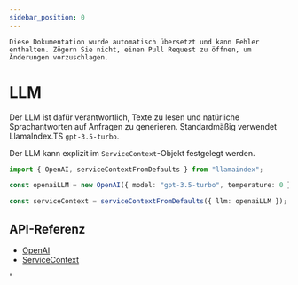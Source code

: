 ```yaml
---
sidebar_position: 0
---
```


`Diese Dokumentation wurde automatisch übersetzt und kann Fehler enthalten. Zögern Sie nicht, einen Pull Request zu öffnen, um Änderungen vorzuschlagen.`

# LLM

Der LLM ist dafür verantwortlich, Texte zu lesen und natürliche Sprachantworten auf Anfragen zu generieren. Standardmäßig verwendet LlamaIndex.TS `gpt-3.5-turbo`.

Der LLM kann explizit im `ServiceContext`-Objekt festgelegt werden.

```typescript
import { OpenAI, serviceContextFromDefaults } from "llamaindex";

const openaiLLM = new OpenAI({ model: "gpt-3.5-turbo", temperature: 0 });

const serviceContext = serviceContextFromDefaults({ llm: openaiLLM });
```

## API-Referenz

- [OpenAI](../../api/classes/OpenAI.md)
- [ServiceContext](../../api/interfaces/ServiceContext.md)

"
